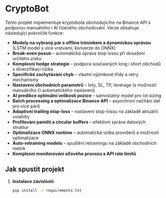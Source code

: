 # CryptoBot

Tento projekt implementuje kryptobota obchodujícího na Binance API s podporou manuálního i AI řízeného obchodování. Verze obsahuje následující pokročilé funkce:
- **Modely na vybraný pár s offline tréninkem a dynamickou správou** (LSTM model s více vrstvami, konverze do ONNX)
- **Break-even posun** – automatická úprava stop lossu při dosažení určitého zisku
- **Komplexní hedge strategie** – podpora současných long i short obchodů s diverzifikací rizika
- **Specifické zachytávání chyb** – vlastní výjimkové třídy a retry mechanismy
- **Nastavení obchodních parametrů** – loty, SL, TP, leverage (s možností manuálního či automatického nastavení)
- **AI predikce optimální velikosti pozice** – samostatný model pro lot sizing
- **Batch processing a optimalizace Binance API** – asynchroní načítání dat pro více párů
- **Adaptivní trailing stop-loss** – nastavení stop-lossu na základě aktuální volatility
- **Profilování paměti a circular buffers** – efektivní správa datových struktur
- **Optimalizace ONNX runtime** – automatická volba providerů a možnosti optimalizace
- **Auto-retraining modelu** – spuštění retrainingu na základě obchodních metrik
- **Komplexní monitorování síťového provozu a API rate limitů**

## Jak spustit projekt

1. **Instalace závislostí:**

   ```bash
   pip install -r requirements.txt
